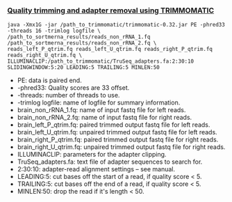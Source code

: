 
### [Quality trimming and adapter removal using TRIMMOMATIC](https://github.com/biomendi/TRANSCRIPTOME-ASSEMBLY-PIPELINE/wiki/4.-Quality-trimming-and-adapter-removal-using-TRIMMOMATIC)

```
java -Xmx1G -jar /path_to_trimmomatic/trimmomatic-0.32.jar PE -phred33 -threads 16 -trimlog logfile \
/path_to_sortmerna_results/reads_non_rRNA_1.fq /path_to_sortmerna_results/reads_non_rRNA_2.fq \
reads_left_P_qtrim.fq reads_left_U_qtrim.fq reads_right_P_qtrim.fq reads_right_U_qtrim.fq \
ILLUMINACLIP:/path_to_trimmomatic/TruSeq_adapters.fa:2:30:10 SLIDINGWINDOW:5:20 LEADING:5 TRAILING:5 MINLEN:50 
```

* PE: data is paired end.
* -phred33: Quality scores are 33 offset.
* -threads: number of threads to use.
* -trimlog logfile: name of logfile for summary information.
* brain_non_rRNA_1.fq: name of input fastq file for left reads.
* brain_non_rRNA_2.fq: name of input fastq file for right reads.
* brain_left_P_qtrim.fq: paired trimmed output fastq file for left reads.
* brain_left_U_qtrim.fq: unpaired trimmed output fastq file for left reads.
* brain_right_P_qtrim.fq: paired trimmed output fastq file for right reads.
* brain_right_U_qtrim.fq: unpaired trimmed output fastq file for right reads.
* ILLUMINACLIP: parameters for the adapter clipping.
* TruSeq_adapters.fa: text file of adapter sequences to search for.
* 2:30:10: adapter-read alignment settings – see manual.
* LEADING:5: cut bases off the start of a read, if quality score < 5.
* TRAILING:5: cut bases off the end of a read, if quality score < 5.
* MINLEN:50: drop the read if it's length < 50.

